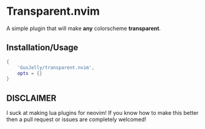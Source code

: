 # Transparent.nvim

A simple plugin that will make **any** colorscheme **transparent**.

## Installation/Usage
```lua
{
    'GusJelly/transparent.nvim',
    opts = {}
}
```

## DISCLAIMER

I suck at making lua plugins for neovim! If you know how to make this better
then a pull request or issues are completely welcomed!
